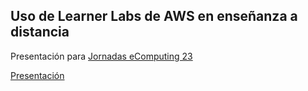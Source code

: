 ## Uso de Learner Labs de AWS en enseñanza a distancia

Presentación para [Jornadas eComputing 23](https://sites.google.com/view/ecomputing/presentacion?authuser=0)

[Presentación](https://lmorillas.github.io/como-uso-learner-labs)